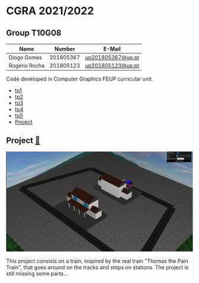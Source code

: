 # CGRA 2021/2022

## Group T10G08
| Name             | Number    | E-Mail             |
| ---------------- | --------- | ------------------ |
| Diogo Gomes      | 201805367 | up201805367@up.pt  |
| Rogério Rocha    | 201805123 | up201805123@up.pt  |

Code developed in Computer Graphics FEUP curricular unit.

  - [tp1](tp1/README.md)
  - [tp2](tp2/README.md)
  - [tp3](tp3/README.md)
  - [tp4](tp4/README.md)
  - [tp5](tp5/README.md)
  - [Project](project/README.md)

  

## Project [📂](project/)

![](project/preview.png)

This project consists on a train, inspired by the real train "Thomas the Pain Train", that goes around on the tracks and stops on stations.
The project is still missing some parts...